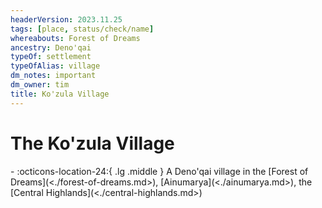 ```yaml
---
headerVersion: 2023.11.25
tags: [place, status/check/name]
whereabouts: Forest of Dreams
ancestry: Deno'qai
typeOf: settlement
typeOfAlias: village
dm_notes: important
dm_owner: tim
title: Ko'zula Village
---
```

# The Ko'zula Village
<div class="grid cards ext-narrow-margin ext-one-column" markdown>
-    :octicons-location-24:{ .lg .middle } A Deno'qai village in the [Forest of Dreams](<./forest-of-dreams.md>), [Ainumarya](<./ainumarya.md>), the [Central Highlands](<./central-highlands.md>)  
</div>


